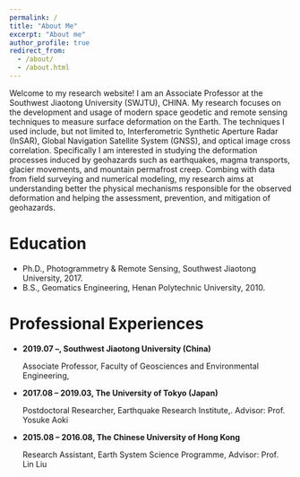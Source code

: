 ```yaml
---
permalink: /
title: "About Me"
excerpt: "About me"
author_profile: true
redirect_from: 
  - /about/
  - /about.html
---
```


Welcome to my research website! I am an Associate Professor at the Southwest Jiaotong University (SWJTU), CHINA. My research focuses on the development and usage of modern space geodetic and remote sensing techniques to measure surface deformation on the Earth. The techniques I used include, but not limited to, Interferometric Synthetic Aperture Radar (InSAR), Global Navigation Satellite System (GNSS), and optical image cross correlation. Specifically I am interested in studying the deformation processes induced by geohazards such as earthquakes, magma transports, glacier movements, and mountain permafrost creep. Combing with data from field surveying and numerical modeling, my research aims at understanding better the physical mechanisms responsible for the observed deformation and helping the assessment, prevention, and mitigation of geohazards.

Education
======

- Ph.D., Photogrammetry & Remote Sensing, Southwest Jiaotong University, 2017.
- B.S., Geomatics Engineering, Henan Polytechnic University, 2010.

Professional Experiences 
======
- **2019.07 –, Southwest Jiaotong University (China)**

  Associate Professor, Faculty of Geosciences and Environmental Engineering, 
- **2017.08 – 2019.03, The University of Tokyo (Japan)**

  Postdoctoral Researcher, Earthquake Research Institute,. Advisor: Prof. Yosuke Aoki
- **2015.08 – 2016.08, The Chinese University of Hong Kong** 

  Research Assistant, Earth System Science Programme, Advisor: Prof. Lin Liu
